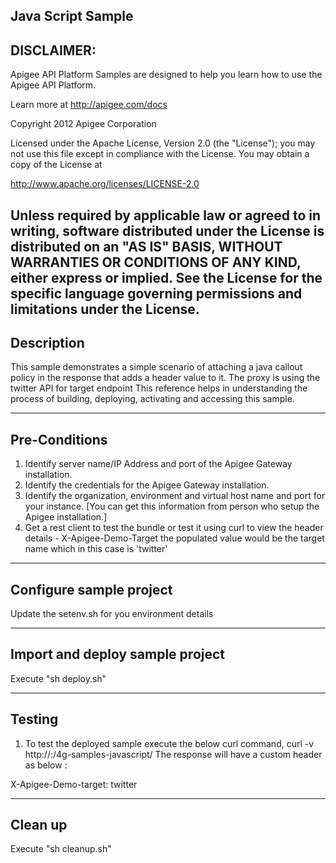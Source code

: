 Java Script Sample--------------------------DISCLAIMER:--------------------------Apigee API Platform Samples are designed to help you learn how to usethe Apigee API Platform.Learn more at http://apigee.com/docs Copyright 2012 Apigee CorporationLicensed under the Apache License, Version 2.0 (the "License"); you may not usethis file except in compliance with the License. You may obtain a copyof the License athttp://www.apache.org/licenses/LICENSE-2.0Unless required by applicable law or agreed to in writing, softwaredistributed under the License is distributed on an "AS IS" BASIS,WITHOUT WARRANTIES OR CONDITIONS OF ANY KIND, either express or implied.See the License for the specific language governing permissions andlimitations under the License.--------------------------Description--------------------------This sample demonstrates a simple scenario of attaching a java callout policy in the response that adds a header value to it.The proxy is using the twitter API for target endpointThis reference helps in understanding the process of building, deploying, activating and accessing this sample.--------------------------Pre-Conditions--------------------------1. Identify server name/IP Address and port of the Apigee Gateway installation.2. Identify the credentials for the Apigee Gateway installation.3. Identify the organization, environment and virtual host name and port for your instance.[You can get this information from person who setup the Apigee installation.]4. Get a rest client to test the bundle or test it using curl to view the header details - X-Apigee-Demo-Targetthe populated value would be the target name which in this case is 'twitter'--------------------------Configure sample project--------------------------Update the setenv.sh for you environment details--------------------------Import and deploy sample project--------------------------Execute "sh deploy.sh"--------------------------Testing--------------------------1. To test the deployed sample execute the below curl command,curl -v http://<vhost>:<port>/4g-samples-javascript/The response will have a custom header as below :X-Apigee-Demo-target: twitter--------------------------Clean up--------------------------Execute "sh cleanup.sh"